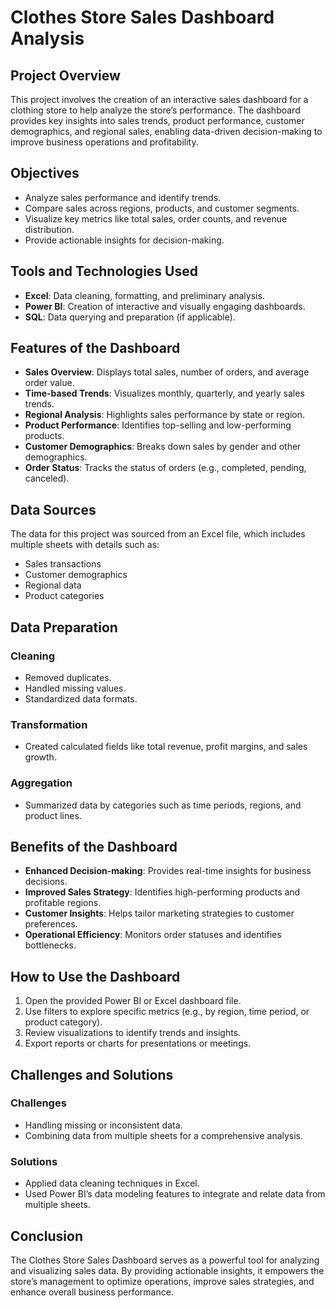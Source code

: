 # Clothes Store Sales Dashboard Analysis

## Project Overview

This project involves the creation of an interactive sales dashboard for a clothing store to help analyze the store’s performance. The dashboard provides key insights into sales trends, product performance, customer demographics, and regional sales, enabling data-driven decision-making to improve business operations and profitability.

## Objectives

- Analyze sales performance and identify trends.
- Compare sales across regions, products, and customer segments.
- Visualize key metrics like total sales, order counts, and revenue distribution.
- Provide actionable insights for decision-making.

## Tools and Technologies Used

- **Excel**: Data cleaning, formatting, and preliminary analysis.
- **Power BI**: Creation of interactive and visually engaging dashboards.
- **SQL**: Data querying and preparation (if applicable).

## Features of the Dashboard

- **Sales Overview**: Displays total sales, number of orders, and average order value.
- **Time-based Trends**: Visualizes monthly, quarterly, and yearly sales trends.
- **Regional Analysis**: Highlights sales performance by state or region.
- **Product Performance**: Identifies top-selling and low-performing products.
- **Customer Demographics**: Breaks down sales by gender and other demographics.
- **Order Status**: Tracks the status of orders (e.g., completed, pending, canceled).

## Data Sources

The data for this project was sourced from an Excel file, which includes multiple sheets with details such as:

- Sales transactions
- Customer demographics
- Regional data
- Product categories

## Data Preparation

### Cleaning

- Removed duplicates.
- Handled missing values.
- Standardized data formats.

### Transformation

- Created calculated fields like total revenue, profit margins, and sales growth.

### Aggregation

- Summarized data by categories such as time periods, regions, and product lines.

## Benefits of the Dashboard

- **Enhanced Decision-making**: Provides real-time insights for business decisions.
- **Improved Sales Strategy**: Identifies high-performing products and profitable regions.
- **Customer Insights**: Helps tailor marketing strategies to customer preferences.
- **Operational Efficiency**: Monitors order statuses and identifies bottlenecks.

## How to Use the Dashboard

1. Open the provided Power BI or Excel dashboard file.
2. Use filters to explore specific metrics (e.g., by region, time period, or product category).
3. Review visualizations to identify trends and insights.
4. Export reports or charts for presentations or meetings.

## Challenges and Solutions

### Challenges

- Handling missing or inconsistent data.
- Combining data from multiple sheets for a comprehensive analysis.

### Solutions

- Applied data cleaning techniques in Excel.
- Used Power BI’s data modeling features to integrate and relate data from multiple sheets.

## Conclusion

The Clothes Store Sales Dashboard serves as a powerful tool for analyzing and visualizing sales data. By providing actionable insights, it empowers the store’s management to optimize operations, improve sales strategies, and enhance overall business performance.


